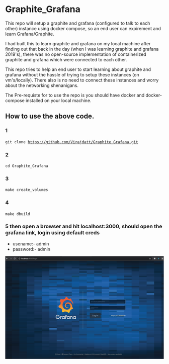 # Graphite_Grafana

This repo will  setup a graphite and grafana (configured to talk to each other) instance using docker compose, so an end user can expirement and learn Grafana/Graphite.

I had built this to learn graphite and grafana on my local machine after finding out that back in the day (when I was learning graphite and grafana 2019's), there was no open-source implementation of containerized graphite and grafana which were connected to each other. 

This repo tries to help an end user to start learning about graphite and grafana without the hassle of trying to setup these instances (on vm's/locally). There also is no need to connect these instances and worry about the networking shenanigans.

The Pre-requiste for to use the repo is you should have docker and docker-compose installed on your local machine.


## How to use the above code.

### 1
<code>git clone https://github.com/Virajdatt/Graphite_Grafana.git</code>
### 2
<code>cd Graphite_Grafana</code>
### 3
<code>make create_volumes</code>

### 4
<code>make dbuild</code>


### 5 then open a browser and hit localhost:3000, should open the grafana link, login using default creds 
- usename:- admin 
- password:- admin

<img src="./images/Grafana-Login.png">